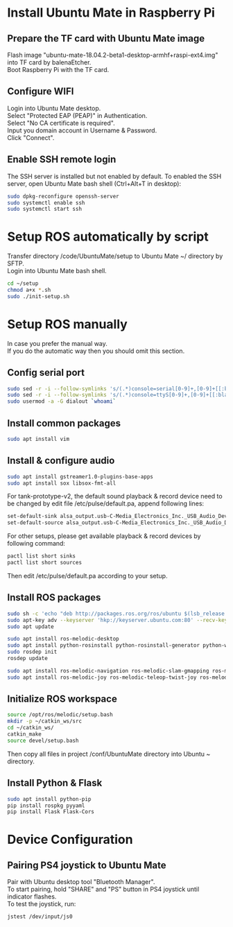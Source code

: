# Install Ubuntu Mate in Raspberry Pi

## Prepare the TF card with Ubuntu Mate image
Flash image "ubuntu-mate-18.04.2-beta1-desktop-armhf+raspi-ext4.img" into TF card by balenaEtcher.  
Boot Raspberry Pi with the TF card.

## Configure WIFI
  Login into Ubuntu Mate desktop.  
  Select "Protected EAP (PEAP)" in Authentication.  
  Select "No CA certificate is required".  
  Input you domain account in Username & Password.  
  Click "Connect".  

## Enable SSH remote login
  The SSH server is installed but not enabled by default. To enabled the SSH server, open Ubuntu Mate bash shell (Ctrl+Alt+T in desktop):
  ```bash
  sudo dpkg-reconfigure openssh-server
  sudo systemctl enable ssh
  sudo systemctl start ssh
  ```

# Setup ROS automatically by script
  Transfer directory /code/UbuntuMate/setup to Ubuntu Mate ~/ directory by SFTP.  
  Login into Ubuntu Mate bash shell.
  ```bash
  cd ~/setup
  chmod a+x *.sh
  sudo ./init-setup.sh
  ```

# Setup ROS manually
  In case you prefer the manual way.  
  If you do the automatic way then you should omit this section.

## Config serial port
  ```bash
  sudo sed -r -i --follow-symlinks 's/(.*)console=serial[0-9]+,[0-9]+[[:blank:]](.*)/\1\2/' /boot/cmdline.txt
  sudo sed -r -i --follow-symlinks 's/(.*)console=ttyS[0-9]+,[0-9]+[[:blank:]](.*)/\1\2/' /boot/cmdline.txt
  sudo usermod -a -G dialout `whoami`
  ```

## Install common packages
  ```bash
  sudo apt install vim
  ```

## Install & configure audio
  ```bash
  sudo apt install gstreamer1.0-plugins-base-apps
  sudo apt install sox libsox-fmt-all
  ```
  For tank-prototype-v2, the default sound playback & record device need to be changed by edit file /etc/pulse/default.pa, append following lines:
  ```bash
  set-default-sink alsa_output.usb-C-Media_Electronics_Inc._USB_Audio_Device-00.analog-stereo
  set-default-source alsa_output.usb-C-Media_Electronics_Inc._USB_Audio_Device-00.analog-stereo.monitor
  ```
  For other setups, please get available playback & record devices by following command:
  ```bash
  pactl list short sinks
  pactl list short sources
  ```
  Then edit /etc/pulse/default.pa according to your setup.

## Install ROS packages
  ```bash
  sudo sh -c 'echo "deb http://packages.ros.org/ros/ubuntu $(lsb_release -sc) main" > /etc/apt/sources.list.d/ros-latest.list'
  sudo apt-key adv --keyserver 'hkp://keyserver.ubuntu.com:80' --recv-key C1CF6E31E6BADE8868B172B4F42ED6FBAB17C654
  sudo apt update

  sudo apt install ros-melodic-desktop
  sudo apt install python-rosinstall python-rosinstall-generator python-wstool build-essential
  sudo rosdep init
  rosdep update

  sudo apt install ros-melodic-navigation ros-melodic-slam-gmapping ros-melodic-tf
  sudo apt install ros-melodic-joy ros-melodic-teleop-twist-joy ros-melodic-teleop-twist-keyboard joystick
  ```

## Initialize ROS workspace
  ```bash
  source /opt/ros/melodic/setup.bash
  mkdir -p ~/catkin_ws/src
  cd ~/catkin_ws/
  catkin_make
  source devel/setup.bash
  ```
  Then copy all files in project /conf/UbuntuMate directory into Ubuntu ~ directory.

## Install Python & Flask
  ```bash
  sudo apt install python-pip
  pip install rospkg pyyaml
  pip install Flask Flask-Cors
  ```

# Device Configuration

## Pairing PS4 joystick to Ubuntu Mate
  Pair with Ubuntu desktop tool "Bluetooth Manager".  
  To start pairing, hold "SHARE" and "PS" button in PS4 joystick until indicator flashes.  
  To test the joystick, run:
  ```bash
  jstest /dev/input/js0
  ```
